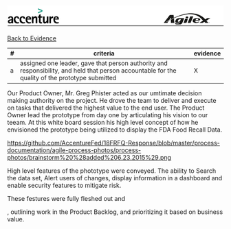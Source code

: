 ![alt tag](https://github.com/AccentureFed/18FRFQ-Response/raw/master/process-documentation/agile-process-photos/response-images/proposal-header.png)

[Back to Evidence](https://github.com/AccentureFed/18FRFQ-Response/blob/master/process-documentation/evidence/README.md)


|#|criteria|evidence|
|-------|---------------|------------------|
|a|assigned one leader, gave that person authority and responsibility, and held that person accountable for the quality of the prototype submitted| X |


Our Product Owner, Mr. Greg Phister acted as our umtimate decision making authority on the project.  He drove the team to deliver and execute on tasks that delivered the highest value to the end user. The Product Owner lead the prototype  from day one by articulating his vision to our teeam.  At this white board session his high level concept of how he envisioned the prototype being utilized to display the FDA Food Recall Data. 

https://github.com/AccentureFed/18FRFQ-Response/blob/master/process-documentation/agile-process-photos/process-photos/brainstorm%20%28added%206.23.2015%29.png

High level features of the phototype were conveyed.  The ability to Search the data set, Alert users of changes, display information in a dashboard and enable security features to mitigate risk. 

These festures were fully fleshed out and




, outlining work in the Product Backlog, and prioritizing it based on business value.



